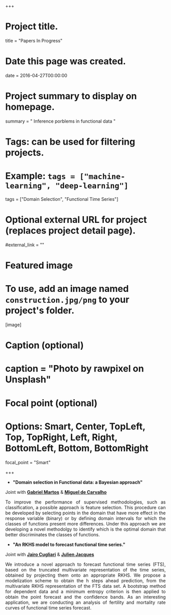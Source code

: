 +++
# Project title.
title = "Papers In Progress"

# Date this page was created.
date = 2016-04-27T00:00:00

# Project summary to display on homepage.
summary = " Inference porblems in functional data "

# Tags: can be used for filtering projects.
# Example: `tags = ["machine-learning", "deep-learning"]`
tags = ["Domain Selection", "Functional Time Series"] 

# Optional external URL for project (replaces project detail page).
#external_link = ""

# Featured image
# To use, add an image named `construction.jpg/png` to your project's folder. 
[image]
  # Caption (optional)
#  caption = "Photo by rawpixel on Unsplash"
  
  # Focal point (optional)
  # Options: Smart, Center, TopLeft, Top, TopRight, Left, Right, BottomLeft, Bottom, BottomRight
  focal_point = "Smart"


+++

* **"Domain selection in Functional data: a Bayesian approach"**

Joint with [**Gabriel Martos**](https://www.utdt.edu/ver_contenido.php?id_contenido=16862&id_item_menu=27721) & [**Miguel de Carvalho**](https://www.maths.ed.ac.uk/school-of-mathematics/people?person=562)

<DIV align="justify">
To improve the performance of supervised methodologies, such as classification, a possible approach is feature selection. This procedure can be developed by selecting points in the domain that have more effect in the response variable (binary) or by defining domain intervals for which the classes of functions present more differences. Under this approach we are developing a novel methodolgy to identify which is the optimal domain that better discriminates the classes of functions.
</DIV>


* **"An RKHS model to forecast functional time series."**

Joint with [**Jairo Cugliari**](http://eric.univ-lyon2.fr/~jcugliari/) & [**Julien Jacques**](http://eric.univ-lyon2.fr/~jjacques/)

<DIV align="justify">
We introduce a novel approach to forecast functional time series (FTS), based on the truncated multivariate representation of the time series, obtained by projecting them onto an appropriate RKHS. We propose a modelization scheme to obtain the h steps ahead prediction, from the multivariate RKHS representation of the FTS data set. A bootstrap method for dependent data and
a minimum entropy criterion is then applied to obtain the point forecast and the confidence bands. As an interesting application, we are conducting an analysis of fertility and mortality rate curves of functional time series forecast.
</DIV>

